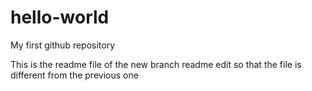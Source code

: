 # hello-world
My first github repository

This is the readme file of the new branch readme edit so that the file is different from the previous one
